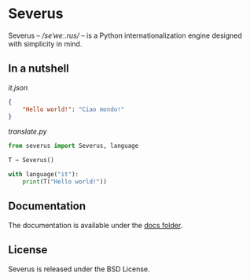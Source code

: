 # Severus

Severus – */seˈweː.rus/* – is a Python internationalization engine designed with simplicity in mind.

## In a nutshell

*it.json*

```json
{
    "Hello world!": "Ciao mondo!"
}
```

*translate.py*

```python
from severus import Severus, language

T = Severus()

with language("it"):
    print(T("Hello world!"))
```

## Documentation

The documentation is available under the [docs folder](https://github.com/emmett-framework/severus/tree/master/docs).

## License

Severus is released under the BSD License.
